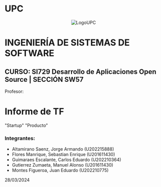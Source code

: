 
# UPC
<p align="center">
  <img src="https://upload.wikimedia.org/wikipedia/commons/f/fc/UPC_logo_transparente.png" alt="LogoUPC">
</p>

# INGENIERÍA DE SISTEMAS DE SOFTWARE
## CURSO: SI729 Desarrollo de Aplicaciones Open Source | SECCIÓN SW57
 Profesor: 
# Informe de TF
"Startup"
"Producto"
### Integrantes:
- Altamirano Saenz, Jorge Armando (U202215888)
- Flores Manrique, Sebastian Enrique (U201611430)
- Guimaraes Escalante, Carlos Eduardo (U202210364)
- Gutierrez Zumaeta, Manuel Alonso (U201611430)
- Montes Figueroa, Juan Eduardo (U202210775)

28/03/2024

